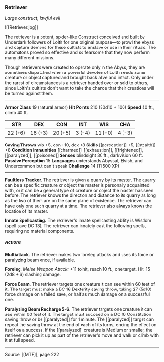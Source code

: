 ### Retriever
_Large construct, lawful evil_

![[Retriever.jpg]]

The retriever is a potent, spider-like Construct conceived and built by Underdark followers of Lolth for one original purpose—to prowl the Abyss and capture demons for these cultists to enslave or use in their rituals. The automatons proved so effective and so fearsome that they now perform many different missions.

Though retrievers were created to operate only in the Abyss, they are sometimes dispatched when a powerful devotee of Lolth needs some creature or object captured and brought back alive and intact. Only under the rarest of circumstances is a retriever handed over or sold to others, since Lolth's cultists don't want to take the chance that their creations will be turned against them.



---

**Armor Class** 19 (natural armor)
**Hit Points** 210 (20d10 + 100)
**Speed** 40 ft., climb 40 ft.

| STR     | DEX     | CON     | INT     | WIS     | CHA     |
|---------|---------|---------|---------|---------|---------|
| 22 (+6) | 16 (+3) | 20 (+5) | 3 (-4) | 11 (+0) | 4 (-3) |

**Saving Throws** wis +5, con +10, dex +8
**Skills** [[perception]] +5, [[stealth]] +8
**Condition Immunities** [[charmed]], [[exhaustion]], [[frightened]], [[paralyzed]], [[poisoned]]
**Senses** blindsight 30 ft., darkvision 60 ft.
**Passive Perception** 15
**Languages** understands Abyssal, Elvish, and Undercommon but can't speak
**Challenge** 14 (11,500 XP)

---

**Faultless Tracker**. The retriever is given a quarry by its master. The quarry can be a specific creature or object the master is personally acquainted with, or it can be a general type of creature or object the master has seen before. The retriever knows the direction and distance to its quarry as long as the two of them are on the same plane of existence. The retriever can have only one such quarry at a time. The retriever also always knows the location of its master.

**Innate Spellcasting.** The retriever's innate spellcasting ability is Wisdom (spell save DC 13). The retriever can innately cast the following spells, requiring no material components.

##### Actions
**Multiattack**. The retriever makes two foreleg attacks and uses its force or paralyzing beam once, if available.

**Foreleg**. _Melee Weapon Attack:_ +11 to hit, reach 10 ft., one target. Hit: 15 (2d8 + 6) slashing damage.

**Force Beam**. The retriever targets one creature it can see within 60 feet of it. The target must make a DC 16 Dexterity saving throw, taking 27 (5d10) force damage on a failed save, or half as much damage on a successful one.

**Paralyzing Beam Recharge 5-6**. The retriever targets one creature it can see within 60 feet of it. The target must succeed on a DC 18 Constitution saving throw or be [[paralyzed]] for 1 minute. The [[paralyzed]] target can repeat the saving throw at the end of each of its turns, ending the effect on itself on a success. If the [[paralyzed]] creature is Medium or smaller, the retriever can pick it up as part of the retriever's move and walk or climb with it at full speed.


---

Source: [[MTF]], page 222